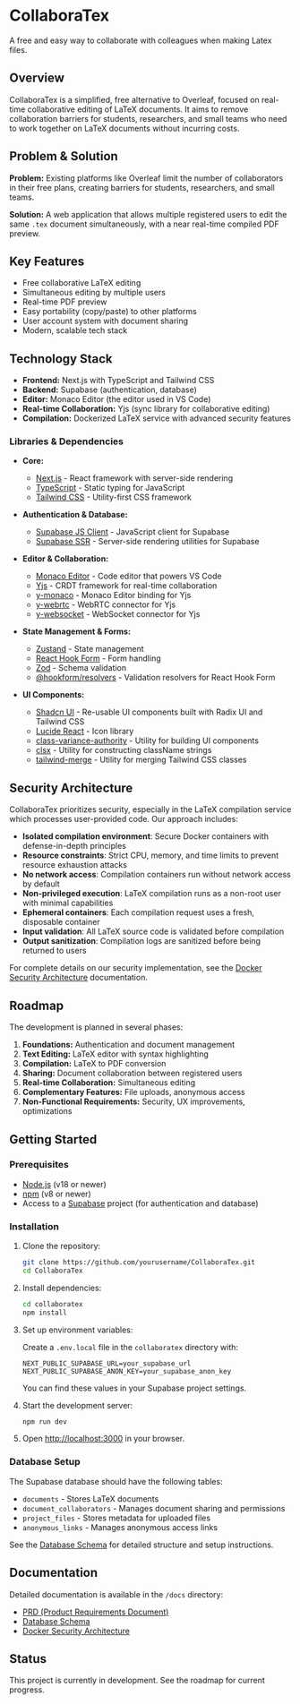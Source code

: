 # CollaboraTex
A free and easy way to collaborate with colleagues when making Latex files.

## Overview

CollaboraTex is a simplified, free alternative to Overleaf, focused on real-time collaborative editing of LaTeX documents. It aims to remove collaboration barriers for students, researchers, and small teams who need to work together on LaTeX documents without incurring costs.

## Problem & Solution

**Problem:** Existing platforms like Overleaf limit the number of collaborators in their free plans, creating barriers for students, researchers, and small teams.

**Solution:** A web application that allows multiple registered users to edit the same `.tex` document simultaneously, with a near real-time compiled PDF preview.

## Key Features

- Free collaborative LaTeX editing
- Simultaneous editing by multiple users
- Real-time PDF preview
- Easy portability (copy/paste) to other platforms
- User account system with document sharing
- Modern, scalable tech stack

## Technology Stack

- **Frontend:** Next.js with TypeScript and Tailwind CSS
- **Backend:** Supabase (authentication, database)
- **Editor:** Monaco Editor (the editor used in VS Code)
- **Real-time Collaboration:** Yjs (sync library for collaborative editing)
- **Compilation:** Dockerized LaTeX service with advanced security features

### Libraries & Dependencies

- **Core:**
  - [Next.js](https://nextjs.org/) - React framework with server-side rendering
  - [TypeScript](https://www.typescriptlang.org/) - Static typing for JavaScript
  - [Tailwind CSS](https://tailwindcss.com/) - Utility-first CSS framework

- **Authentication & Database:**
  - [Supabase JS Client](https://github.com/supabase/supabase-js) - JavaScript client for Supabase
  - [Supabase SSR](https://supabase.com/docs/guides/auth/server-side-rendering) - Server-side rendering utilities for Supabase

- **Editor & Collaboration:**
  - [Monaco Editor](https://microsoft.github.io/monaco-editor/) - Code editor that powers VS Code
  - [Yjs](https://docs.yjs.dev/) - CRDT framework for real-time collaboration
  - [y-monaco](https://github.com/yjs/y-monaco) - Monaco Editor binding for Yjs
  - [y-webrtc](https://github.com/yjs/y-webrtc) - WebRTC connector for Yjs
  - [y-websocket](https://github.com/yjs/y-websocket) - WebSocket connector for Yjs

- **State Management & Forms:**
  - [Zustand](https://github.com/pmndrs/zustand) - State management
  - [React Hook Form](https://react-hook-form.com/) - Form handling
  - [Zod](https://github.com/colinhacks/zod) - Schema validation
  - [@hookform/resolvers](https://github.com/react-hook-form/resolvers) - Validation resolvers for React Hook Form

- **UI Components:**
  - [Shadcn UI](https://ui.shadcn.com/) - Re-usable UI components built with Radix UI and Tailwind CSS
  - [Lucide React](https://lucide.dev/) - Icon library
  - [class-variance-authority](https://cva.style/docs) - Utility for building UI components
  - [clsx](https://github.com/lukeed/clsx) - Utility for constructing className strings
  - [tailwind-merge](https://github.com/dcastil/tailwind-merge) - Utility for merging Tailwind CSS classes

## Security Architecture

CollaboraTex prioritizes security, especially in the LaTeX compilation service which processes user-provided code. Our approach includes:

- **Isolated compilation environment**: Secure Docker containers with defense-in-depth principles
- **Resource constraints**: Strict CPU, memory, and time limits to prevent resource exhaustion attacks
- **No network access**: Compilation containers run without network access by default
- **Non-privileged execution**: LaTeX compilation runs as a non-root user with minimal capabilities
- **Ephemeral containers**: Each compilation request uses a fresh, disposable container
- **Input validation**: All LaTeX source code is validated before compilation
- **Output sanitization**: Compilation logs are sanitized before being returned to users

For complete details on our security implementation, see the [Docker Security Architecture](docs/docker_security.md) documentation.

## Roadmap

The development is planned in several phases:

1. **Foundations:** Authentication and document management
2. **Text Editing:** LaTeX editor with syntax highlighting
3. **Compilation:** LaTeX to PDF conversion
4. **Sharing:** Document collaboration between registered users
5. **Real-time Collaboration:** Simultaneous editing
6. **Complementary Features:** File uploads, anonymous access
7. **Non-Functional Requirements:** Security, UX improvements, optimizations

## Getting Started

### Prerequisites

- [Node.js](https://nodejs.org/) (v18 or newer)
- [npm](https://www.npmjs.com/) (v8 or newer)
- Access to a [Supabase](https://supabase.com/) project (for authentication and database)

### Installation

1. Clone the repository:
   ```bash
   git clone https://github.com/yourusername/CollaboraTex.git
   cd CollaboraTex
   ```

2. Install dependencies:
   ```bash
   cd collaboratex
   npm install
   ```

3. Set up environment variables:
   
   Create a `.env.local` file in the `collaboratex` directory with:
   ```
   NEXT_PUBLIC_SUPABASE_URL=your_supabase_url
   NEXT_PUBLIC_SUPABASE_ANON_KEY=your_supabase_anon_key
   ```
   
   You can find these values in your Supabase project settings.

4. Start the development server:
   ```bash
   npm run dev
   ```

5. Open [http://localhost:3000](http://localhost:3000) in your browser.

### Database Setup

The Supabase database should have the following tables:
- `documents` - Stores LaTeX documents
- `document_collaborators` - Manages document sharing and permissions
- `project_files` - Stores metadata for uploaded files
- `anonymous_links` - Manages anonymous access links

See the [Database Schema](docs/database_schema.md) for detailed structure and setup instructions.

## Documentation

Detailed documentation is available in the `/docs` directory:

- [PRD (Product Requirements Document)](docs/prd.md)
- [Database Schema](docs/database_schema.md)
- [Docker Security Architecture](docs/docker_security.md)

## Status

This project is currently in development. See the roadmap for current progress.

